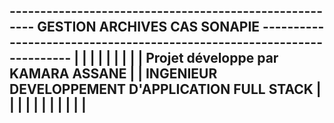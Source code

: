 -------------------------------------------------------  GESTION ARCHIVES CAS SONAPIE  -----------------------------------------------------------------------
|                                                                                                                                                             |
|                                                                                                                                                             |
|                                                                                                                                                             |
|                                                                                                                                                             |
|                                                    Projet développe par KAMARA ASSANE                                                                      |
|                                                INGENIEUR DEVELOPPEMENT D'APPLICATION FULL STACK                                                             |
|                                                                                                                                                             |
|                                                                                                                                                             |
|                                                                                                                                                             |
|                                                                                                                                                             |
|                                                                                                                                                             |
---------------------------------------------------------------------------------------------------------------------------------------------------------------
